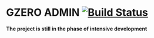 GZERO ADMIN [![Build Status](https://travis-ci.org/GrupaZero/admin.svg?branch=master)](https://travis-ci.org/GrupaZero/admin)
===

**The project is still in the phase of intensive development**


